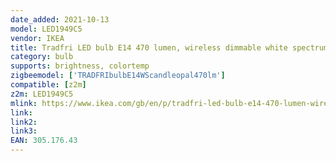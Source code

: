```yaml
---
date_added: 2021-10-13
model: LED1949C5
vendor: IKEA
title: Tradfri LED bulb E14 470 lumen, wireless dimmable white spectrum/chandelier opal white
category: bulb
supports: brightness, colortemp
zigbeemodel: ['TRADFRIbulbE14WScandleopal470lm']
compatible: [z2m]
z2m: LED1949C5
mlink: https://www.ikea.com/gb/en/p/tradfri-led-bulb-e14-470-lumen-wireless-dimmable-white-spectrum-chandelier-opal-white-30517643/
link: 
link2: 
link3: 
EAN: 305.176.43
---
```

